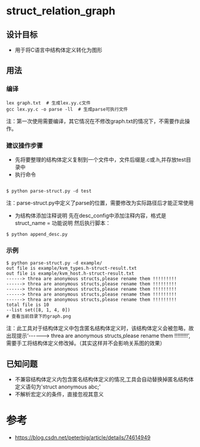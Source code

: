 # struct_relation_graph
## 设计目标
- 用于将C语言中结构体定义转化为图形

## 用法
### 编译
```
lex graph.txt  # 生成lex.yy.c文件
gcc lex.yy.c -o parse -ll  # 生成parse可执行文件
```
注：第一次使用需要编译，其它情况在不修改graph.txt的情况下，不需要作此操作。
### 建议操作步骤
- 先将要整理的结构体定义复制到一个文件中，文件后缀是.c或.h,并存放test目录中
- 执行命令
```

$ python parse-struct.py -d test

```
注：parse-struct.py中定义了parse的位置，需要修改为实际路径后才能正常使用

- 为结构体添加注释说明
先在desc_config中添加注释内容，格式是 struct_name = 功能说明 
然后执行脚本：
```
$ python append_desc.py

```
### 示例
```
$ python parse-struct.py -d example/
out file is example/kvm_types.h-struct-result.txt
out file is example/kvm_host.h-struct-result.txt
------> threa are anonymous structs,please rename them !!!!!!!!!
------> threa are anonymous structs,please rename them !!!!!!!!!
------> threa are anonymous structs,please rename them !!!!!!!!!
------> threa are anonymous structs,please rename them !!!!!!!!!
------> threa are anonymous structs,please rename them !!!!!!!!!
total file is 10
--list set([8, 1, 4, 0])
# 查看当前目录下的graph.png
```
注：此工具对于结构体定义中包含匿名结构体定义时，该结构体定义会被忽略，故出现提示‘------> threa are anonymous structs,please rename them !!!!!!!!!’,需要手工将结构体定义修改掉。（其实这样并不会影响关系图的效果）
## 已知问题
- 不兼容结构体定义内包含匿名结构体定义的情况,工具会自动替换掉匿名结构体定义语句为'struct anonymous abc;'
- 不解析宏定义的条件，直接忽视其意义

# 参考
- https://blog.csdn.net/peterbig/article/details/74614949

